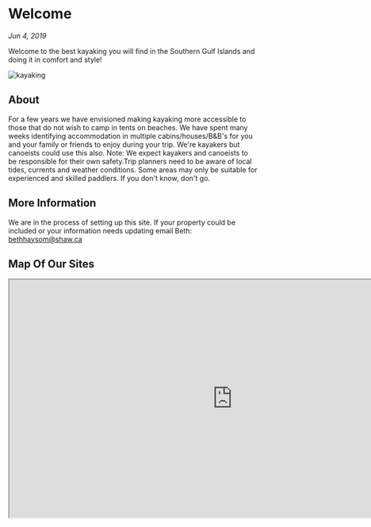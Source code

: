 # Welcome

*Jun 4, 2019*

Welcome to the best kayaking you will find in the Southern Gulf Islands and doing it in comfort and style!

![kayaking](https://kayakfriendly.com/img/12.jpg)

## About

For a few years we have envisioned making kayaking more accessible to those that do not wish to camp
in tents on beaches. We have spent many weeks identifying accommodation in multiple
cabins/houses/B&B's for you and your family or friends to enjoy during your trip. We're kayakers but canoeists could use this also.
Note: We expect kayakers and canoeists to be responsible for their own safety.Trip planners need to be aware of local tides, currents and weather conditions. Some areas may only be suitable for experienced and skilled paddlers. If you don't know, don't go. 

## More Information

We are in the process of setting up this site. If your property could be included or your information needs updating email Beth:   bethhaysom@shaw.ca

## Map Of Our Sites

<iframe src="https://www.google.com/maps/d/embed?mid=1cRm9rBLq9bzLeRG05hVeY_ndT23i-mi9" width="900" height="480"></iframe>

